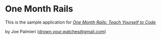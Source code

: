 # One Month Rails

This is the sample application for 
[*One Month Rails: Teach Yourself to Code*](http://onemonthrails.com)

by Joe Palmieri (drown.your.watches@gmail.com)